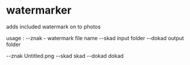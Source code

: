 # watermarker
adds included watermark on to photos

usage :
--znak - watermark file name
--skad input folder
--dokad output folder

--znak Untitled.png --skad skad --dokad dokad
